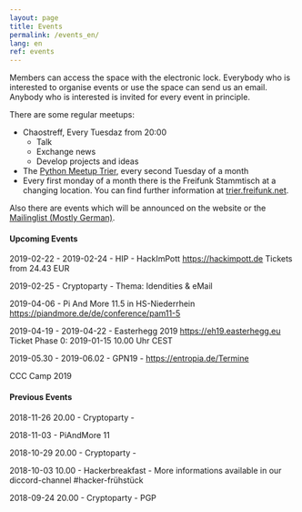 ```yaml
---
layout: page
title: Events
permalink: /events_en/
lang: en
ref: events
---
```


Members can access the space with the electronic lock.
Everybody who is interested to organise events or use the space can send us an email. Anybody who is interested is invited for every event in principle.

There are some regular meetups:

  - Chaostreff, Every Tuesdaz from 20:00
    - Talk
    - Exchange news
    - Develop projects and ideas
  - The [Python Meetup Trier](http://www.meetup.com/de-DE/PythonTrier/), every second Tuesday of a month
  - Every first monday of a month there is the Freifunk Stammtisch at a changing location. You can find further information at [trier.freifunk.net](https://trier.freifunk.net/).

Also there are events which will be announced on the website or the [Mailinglist (Mostly German)](https://mailings.brandin.de/listinfo/public).



#### Upcoming Events

<p class="upcoming-events"></p>


2019-02-22 - 2019-02-24 - HIP - HackImPott <https://hackimpott.de> Tickets from 24.43 EUR

2019-02-25              - Cryptoparty - Thema: Idendities & eMail

2019-04-06              - Pi And More 11.5 in HS-Niederrhein <https://piandmore.de/de/conference/pam11-5>

2019-04-19 - 2019-04-22 - Easterhegg 2019 <https://eh19.easterhegg.eu> Ticket Phase 0: 2019-01-15 10.00 Uhr CEST

2019-05.30 - 2019-06.02 - GPN19 - <https://entropia.de/Termine>

CCC Camp 2019

#### Previous Events

<p class="previous-events"></p>


2018-11-26 20.00 - Cryptoparty -

2018-11-03       - PiAndMore 11

2018-10-29 20.00 - Cryptoparty - 

2018-10-03 10.00 - Hackerbreakfast - More informations available in our diccord-channel #hacker-frühstück

2018-09-24 20.00 - Cryptoparty - PGP


<script src="/js/moment-with-locales.min.js"></script>
<script src="/js/events.js"></script>
